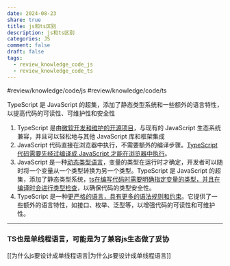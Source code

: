```yaml
---
date: 2024-08-23
share: true
title: js和ts区别
description: js和ts区别
categories: JS
comment: false
draft: false
tags:
  - review_knowledge_code_js
  - review_knowledge_code_ts
---
```



#review/knowledge/code/js
#review/knowledge/code/ts

TypeScript 是 JavaScript 的超集，添加了静态类型系统和一些额外的语言特性，以提高代码的可读性、可维护性和安全性

1. TypeScript 是由<u>微软开发和维护的开源项目</u>，与现有的 JavaScript 生态系统兼容，并且可以轻松地与其他 JavaScript 库和框架集成
2. JavaScript 代码直接在浏览器中执行，不需要额外的编译步骤。<u>TypeScript 代码需要先经过编译成 JavaScript 才能在浏览器中执行</u>。
3. JavaScript 是一种<u>动态类型语言</u>，变量的类型在运行时才确定，开发者可以随时将一个变量从一个类型转换为另一个类型。TypeScript 是 JavaScript 的超集，添加了静态类型系统，<u>ts在编写代码时需要明确指定变量的类型，并且在编译时会进行类型检查</u>，以确保代码的类型安全性。
4. TypeScript 是一种<u>更严格的语言，具有更多的语法规则和约束</u>。它提供了一些额外的语言特性，如接口、枚举、泛型等，以增强代码的可读性和可维护性。

---

### TS也是单线程语言，可能是为了兼容js生态做了妥协
[[为什么js要设计成单线程语言|为什么js要设计成单线程语言]]
